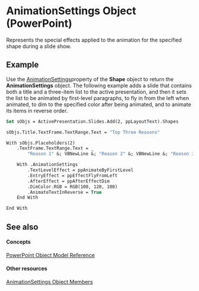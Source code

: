 
# AnimationSettings Object (PowerPoint)

Represents the special effects applied to the animation for the specified shape during a slide show.


## Example

Use the [AnimationSettings](c960d0de-afb3-55f2-b6fb-e67779cc42d2.md)property of the  **Shape** object to return the **AnimationSettings** object. The following example adds a slide that contains both a title and a three-item list to the active presentation, and then it sets the list to be animated by first-level paragraphs, to fly in from the left when animated, to dim to the specified color after being animated, and to animate its items in reverse order.


```vb
Set sObjs = ActivePresentation.Slides.Add(2, ppLayoutText).Shapes

sObjs.Title.TextFrame.TextRange.Text = "Top Three Reasons"

With sObjs.Placeholders(2)
    .TextFrame.TextRange.Text = _
        "Reason 1" &; VBNewLine &; "Reason 2" &; VBNewLine &; "Reason 3"

    With .AnimationSettings
        .TextLevelEffect = ppAnimateByFirstLevel
        .EntryEffect = ppEffectFlyFromLeft
        .AfterEffect = ppAfterEffectDim
        .DimColor.RGB = RGB(100, 120, 100)
        .AnimateTextInReverse = True
    End With

End With
```


## See also


#### Concepts


[PowerPoint Object Model Reference](00acd64a-5896-0459-39af-98df2849849e.md)
#### Other resources


[AnimationSettings Object Members](89ef00c0-9427-703c-e890-c96cf6e80239.md)
